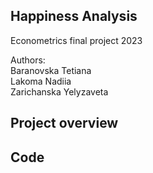 ## Happiness Analysis
Econometrics final project 2023

Authors:\
Baranovska Tetiana\
Lakoma Nadiia\
Zarichanska Yelyzaveta

## Project overview

## Code
